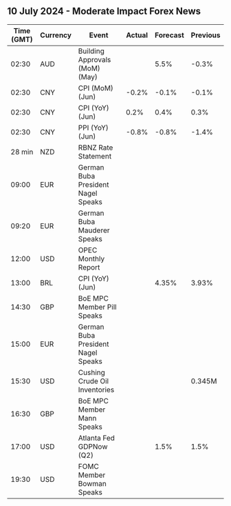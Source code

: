 ## 10 July 2024 - Moderate Impact Forex News

| Time (GMT) | Currency | Event | Actual | Forecast | Previous |
|------|----------|-------|--------|----------|----------|
| 02:30 | AUD | Building Approvals (MoM) (May) |  | 5.5% | -0.3% |
| 02:30 | CNY | CPI (MoM) (Jun) | -0.2% | -0.1% | -0.1% |
| 02:30 | CNY | CPI (YoY) (Jun) | 0.2% | 0.4% | 0.3% |
| 02:30 | CNY | PPI (YoY) (Jun) | -0.8% | -0.8% | -1.4% |
| 28 min | NZD | RBNZ Rate Statement |  |  |  |
| 09:00 | EUR | German Buba President Nagel Speaks |  |  |  |
| 09:20 | EUR | German Buba Mauderer Speaks |  |  |  |
| 12:00 | USD | OPEC Monthly Report |  |  |  |
| 13:00 | BRL | CPI (YoY) (Jun) |  | 4.35% | 3.93% |
| 14:30 | GBP | BoE MPC Member Pill Speaks |  |  |  |
| 15:00 | EUR | German Buba President Nagel Speaks |  |  |  |
| 15:30 | USD | Cushing Crude Oil Inventories |  |  | 0.345M |
| 16:30 | GBP | BoE MPC Member Mann Speaks |  |  |  |
| 17:00 | USD | Atlanta Fed GDPNow (Q2) |  | 1.5% | 1.5% |
| 19:30 | USD | FOMC Member Bowman Speaks |  |  |  |
